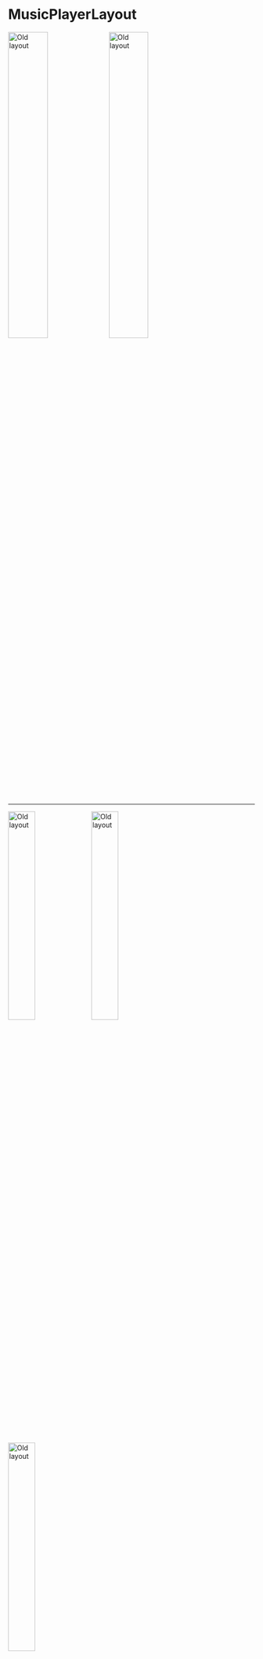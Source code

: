 # MusicPlayerLayout

<img src="https://user-images.githubusercontent.com/33101796/38055578-68f5c170-32da-11e8-930f-3cea03d08746.png" alt="Old layout" width="40%"> <img src="https://user-images.githubusercontent.com/33101796/38055580-6948a142-32da-11e8-89fb-80d3758e6ec2.png" alt="Old layout" width="40%">

---

<img src="https://user-images.githubusercontent.com/33101796/37713477-5ceb09ee-2d17-11e8-8120-538448155787.png" alt="Old layout" width="33%"> <img src="https://user-images.githubusercontent.com/33101796/37713478-5d0e848c-2d17-11e8-88ce-660795b0e261.png" alt="Old layout" width="33%"> <img src="https://user-images.githubusercontent.com/33101796/37713479-5d31c44c-2d17-11e8-8a94-a8afebcd44e5.png" alt="Old layout" width="33%">

